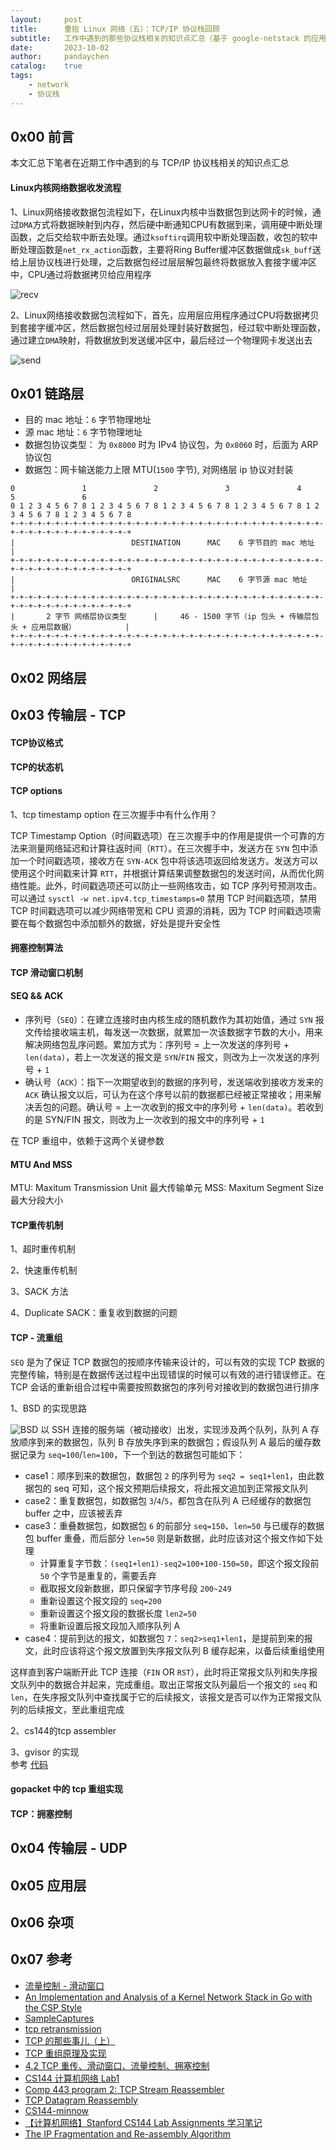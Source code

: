 ```yaml
---
layout:     post
title:      重拾 Linux 网络（五）：TCP/IP 协议栈回顾
subtitle:   工作中遇到的那些协议栈相关的知识点汇总（基于 google-netstack 的应用开发）
date:       2023-10-02
author:     pandaychen
catalog:    true
tags:
    - network
    - 协议栈
---
```



##  0x00    前言
本文汇总下笔者在近期工作中遇到的与 TCP/IP 协议栈相关的知识点汇总

####    Linux内核网络数据收发流程
1、Linux网络接收数据包流程如下，在Linux内核中当数据包到达网卡的时候，通过`DMA`方式将数据映射到内存，然后硬中断通知CPU有数据到来，调用硬中断处理函数，之后交给软中断去处理。通过`ksoftirq`调用软中断处理函数，收包的软中断处理函数是`net_rx_action`函数，主要将Ring Buffer缓冲区数据做成`sk_buff`送给上层协议栈进行处理，之后数据包经过层层解包最终将数据放入套接字缓冲区中，CPU通过将数据拷贝给应用程序

![recv](https://raw.githubusercontent.com/pandaychen/pandaychen.github.io/refs/heads/master/blog_img/kernel/how_kernel_recv_data.png)

2、Linux网络接收数据包流程如下，首先，应用层应用程序通过CPU将数据拷贝到套接字缓冲区，然后数据包经过层层处理封装好数据包，经过软中断处理函数，通过建立`DMA`映射，将数据放到发送缓冲区中，最后经过一个物理网卡发送出去

![send](https://raw.githubusercontent.com/pandaychen/pandaychen.github.io/refs/heads/master/blog_img/kernel/how_kernel_send_data.png)

##  0x01    链路层

-   目的 mac 地址：`6` 字节物理地址
-   源 mac 地址：`6` 字节物理地址
-   数据包协议类型： 为 `0x8000` 时为 IPv4 协议包，为 `0x8060` 时，后面为 ARP 协议包
-   数据包：网卡输送能力上限 MTU(`1500` 字节), 对网络层 ip 协议对封装

```TEXT
0               1               2               3               4               5               6
0 1 2 3 4 5 6 7 8 1 2 3 4 5 6 7 8 1 2 3 4 5 6 7 8 1 2 3 4 5 6 7 8 1 2 3 4 5 6 7 8 1 2 3 4 5 6 7 8
+-+-+-+-+-+-+-+-+-+-+-+-+-+-+-+-+-+-+-+-+-+-+-+-+-+-+-+-+-+-+-+-+-+-+-+-+-+-+-+-+-+-+-+-+-+-+-+-+
|                          DESTINATION      MAC    6 字节目的 mac 地址                               |
+-+-+-+-+-+-+-+-+-+-+-+-+-+-+-+-+-+-+-+-+-+-+-+-+-+-+-+-+-+-+-+-+-+-+-+-+-+-+-+-+-+-+-+-+-+-+-+-+
|                          ORIGINALSRC      MAC    6 字节源 mac 地址                                |
+-+-+-+-+-+-+-+-+-+-+-+-+-+-+-+-+-+-+-+-+-+-+-+-+-+-+-+-+-+-+-+-+-+-+-+-+-+-+-+-+-+-+-+-+-+-+-+-+
|       2 字节 网络层协议类型      |     46 - 1500 字节（ip 包头 + 传输层包头 + 应用层数据）           |
+-+-+-+-+-+-+-+-+-+-+-+-+-+-+-+-+-+-+-+-+-+-+-+-+-+-+-+-+-+-+-+-+-+-+-+-+-+-+-+-+-+-+-+-+-+-+-+-+
```

##  0x02    网络层

##  0x03    传输层 - TCP

####    TCP协议格式

####    TCP的状态机

####    TCP options

1、tcp timestamp option 在三次握手中有什么作用？

TCP Timestamp Option（时间戳选项）在三次握手中的作用是提供一个可靠的方法来测量网络延迟和计算往返时间（`RTT`）。在三次握手中，发送方在 `SYN` 包中添加一个时间戳选项，接收方在 `SYN-ACK` 包中将该选项返回给发送方。发送方可以使用这个时间戳来计算 `RTT`，并根据计算结果调整数据包的发送时间，从而优化网络性能。此外，时间戳选项还可以防止一些网络攻击，如 TCP 序列号预测攻击。可以通过 `sysctl -w net.ipv4.tcp_timestamps=0` 禁用 TCP 时间戳选项，禁用 TCP 时间戳选项可以减少网络带宽和 CPU 资源的消耗，因为 TCP 时间戳选项需要在每个数据包中添加额外的数据，好处是提升安全性

####    拥塞控制算法

####    TCP 滑动窗口机制

####    SEQ && ACK
-   序列号（`SEQ`）：在建立连接时由内核生成的随机数作为其初始值，通过 `SYN` 报文传给接收端主机，每发送一次数据，就累加一次该数据字节数的大小，用来解决网络包乱序问题。累加方式为：序列号 = 上一次发送的序列号 + `len(data)`，若上一次发送的报文是 `SYN`/`FIN` 报文，则改为上一次发送的序列号 + `1`
-   确认号（`ACK`）：指下一次期望收到的数据的序列号，发送端收到接收方发来的 `ACK` 确认报文以后，可认为在这个序号以前的数据都已经被正常接收；用来解决丢包的问题。确认号 = 上一次收到的报文中的序列号 + `len(data)`。若收到的是 SYN/FIN 报文，则改为上一次收到的报文中的序列号 + `1`

在 TCP 重组中，依赖于这两个关键参数

####    MTU And MSS
MTU: Maxitum Transmission Unit 最大传输单元
MSS: Maxitum Segment Size 最大分段大小



####    TCP重传机制

1、超时重传机制

2、快速重传机制

3、SACK 方法

4、Duplicate SACK：重复收到数据的问题

####    TCP - 流重组
`SEQ` 是为了保证 TCP 数据包的按顺序传输来设计的，可以有效的实现 TCP 数据的完整传输，特别是在数据传送过程中出现错误的时候可以有效的进行错误修正。在 TCP 会话的重新组合过程中需要按照数据包的序列号对接收到的数据包进行排序

1、BSD 的实现思路 <br>

![BSD](https://raw.githubusercontent.com/pandaychen/pandaychen.github.io/master/blog_img/protocol/tcpip/tcp-assembly-1.png)
以 SSH 连接的服务端（被动接收）出发，实现涉及两个队列，队列 A 存放顺序到来的数据包，队列 B 存放失序到来的数据包；假设队列 A 最后的缓存数据记录为 `seq=100`/`len=100`，下一个到达的数据包可能如下：
-   case1：顺序到来的数据包，数据包 `2` 的序列号为 `seq2 = seq1+len1`，由此数据包的 seq 可知，这个报文预期后续报文，将此报文追加到正常报文队列
-   case2：重复数据包，如数据包 `3`/`4`/`5`，都包含在队列 A 已经缓存的数据包 buffer 之中，应该被丢弃
-   case3：重叠数据包，如数据包 `6` 的前部分 `seq=150`、`len=50` 与已缓存的数据包 buffer 重叠，而后部分 `len=50` 则是新数据，此时应该对这个报文作如下处理
    -   计算重复字节数：`(seq1+len1)-seq2=100+100-150=50`，即这个报文段前 `50` 个字节是重复的，需要丢弃
    -   截取报文段新数据，即只保留字节序号段 `200~249`
    -   重新设置这个报文段的 `seq=200`
    -   重新设置这个报文段的数据长度 `len2=50`
    -   将重新设置后报文段加入顺序队列 A
-   case4：提前到达的报文，如数据包 `7`：`seq2>seq1+len1`，是提前到来的报文，此时应该将这个报文放置到失序报文队列 B 缓存起来，以备后续重组使用

这样直到客户端断开此 TCP 连接（`FIN` OR `RST`），此时将正常报文队列和失序报文队列中的数据合并起来，完成重组。取出正常报文队列最后一个报文的 `seq` 和 `len`，在失序报文队列中查找属于它的后续报文，该报文是否可以作为正常报文队列的后续报文，至此重组完成

2、cs144的tcp assembler<br>


3、gvisor 的实现<br>
参考 [代码](https://github.com/google/gvisor/tree/master/pkg/tcpip/transport/tcp)

####    gopacket 中的 tcp 重组实现


####    TCP：拥塞控制

##  0x04    传输层 - UDP


##  0x05    应用层


##  0x06    杂项


##  0x07 参考
-   [流量控制 - 滑动窗口](https://wiki.brewlin.com/wiki/github/net-protocol/3.%E4%BC%A0%E8%BE%93%E5%B1%82/tcp/5.%E6%B5%81%E9%87%8F%E6%8E%A7%E5%88%B6%E7%9A%84%E5%AE%9E%E7%8E%B0-%E6%BB%91%E5%8A%A8%E7%AA%97%E5%8F%A3/)
-   [An Implementation and Analysis of a Kernel Network Stack in Go with the CSP Style](https://arxiv.org/abs/1603.05636)
-   [SampleCaptures](https://wiki.wireshark.org/SampleCaptures#tcp)
-   [tcp retransmission](https://www.cloudshark.org/captures/64c49f52f75e)
-   [TCP 的那些事儿（上）](https://coolshell.cn/articles/11564.html)
-   [TCP 重组原理及实现](https://www.cnblogs.com/realjimmy/p/12933690.html)
-   [4.2 TCP 重传、滑动窗口、流量控制、拥塞控制](https://xiaolincoding.com/network/3_tcp/tcp_feature.html#%E9%87%8D%E4%BC%A0%E6%9C%BA%E5%88%B6)
-   [CS144 计算机网络 Lab1](https://kiprey.github.io/2021/11/cs144-lab1/)
-   [Comp 443 program 2: TCP Stream Reassembler](http://pld.cs.luc.edu/courses/443/spr10/tcp_reassembler.html)
-   [TCP Datagram Reassembly](https://pypcapkit.jarryshaw.me/en/v0.15.4/reassembly/tcp.html)
-   [CS144-minnow](https://github.com/cs144/minnow)
-   [【计算机网络】Stanford CS144 Lab Assignments 学习笔记](https://www.cnblogs.com/kangyupl/p/stanford_cs144_labs.html)
-   [The IP Fragmentation and Re-assembly Algorithm](https://www.cs.emory.edu/~cheung/Courses/455/Syllabus/4b-internet/IP-protocol5.html)